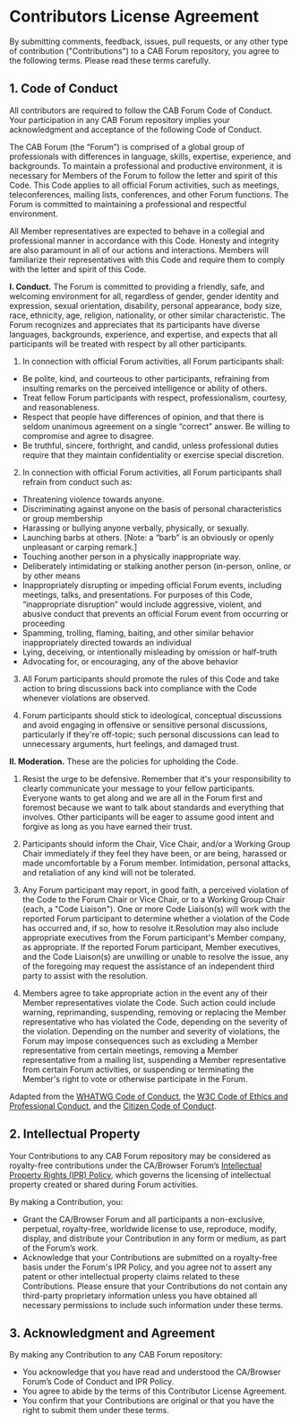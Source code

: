 # Contributors License Agreement
By submitting comments, feedback, issues, pull requests, or any other type of contribution ("Contributions") to a CAB Forum repository, you agree to the following terms. Please read these terms carefully.

## 1. Code of Conduct
All contributors are required to follow the CAB Forum Code of Conduct. Your participation in any CAB Forum repository implies your acknowledgment and acceptance of the following Code of Conduct. 

The CAB Forum (the “Forum”) is comprised of a global group of professionals with differences in language, skills, expertise, experience, and backgrounds. To maintain a professional and productive environment, it is necessary for Members of the Forum to follow the letter and spirit of this Code. This Code applies to all official Forum activities, such as meetings, teleconferences, mailing lists, conferences, and other Forum functions. The Forum is committed to maintaining a professional and respectful environment.

All Member representatives are expected to behave in a collegial and professional manner in accordance with this Code. Honesty and integrity are also paramount in all of our actions and interactions. Members will familiarize their representatives with this Code and require them to comply with the letter and spirit of this Code.

**I. Conduct.** The Forum is committed to providing a friendly, safe, and welcoming environment for all, regardless of gender, gender identity and expression, sexual orientation, disability, personal appearance, body size, race, ethnicity, age, religion, nationality, or other similar characteristic. The Forum recognizes and appreciates that its participants have diverse languages, backgrounds, experience, and expertise, and expects that all participants will be treated with respect by all other participants.

 1. In connection with official Forum activities, all Forum participants shall:
* Be polite, kind, and courteous to other participants, refraining from insulting remarks on the perceived intelligence or ability of others.
* Treat fellow Forum participants with respect, professionalism, courtesy, and reasonableness.
* Respect that people have differences of opinion, and that there is seldom unanimous agreement on a single “correct” answer. Be willing to compromise and agree to disagree.
* Be truthful, sincere, forthright, and candid, unless professional duties require that they maintain confidentiality or exercise special discretion.

 2. In connection with official Forum activities, all Forum participants shall refrain from conduct such as:
* Threatening violence towards anyone.
* Discriminating against anyone on the basis of personal characteristics or group membership
* Harassing or bullying anyone verbally, physically, or sexually.
* Launching barbs at others. [Note: a “barb” is an obviously or openly unpleasant or carping remark.]
* Touching another person in a physically inappropriate way.
* Deliberately intimidating or stalking another person (in-person, online, or by other means
* Inappropriately disrupting or impeding official Forum events, including meetings, talks, and presentations. For purposes of this Code, “inappropriate disruption” would include aggressive, violent, and abusive conduct that prevents an official Forum event from occurring or proceeding
* Spamming, trolling, flaming, baiting, and other similar behavior inappropriately directed towards an individual
* Lying, deceiving, or intentionally misleading by omission or half-truth
* Advocating for, or encouraging, any of the above behavior

 3. All Forum participants should promote the rules of this Code and take action to bring discussions back into compliance with the Code whenever violations are observed.

 4. Forum participants should stick to ideological, conceptual discussions and avoid engaging in offensive or sensitive personal discussions, particularly if they're off-topic; such personal discussions can lead to unnecessary arguments, hurt feelings, and damaged trust. 

**II. Moderation.** These are the policies for upholding the Code.

 1. Resist the urge to be defensive. Remember that it's your responsibility to clearly communicate your message to your fellow participants. Everyone wants to get along and we are all in the Forum first and foremost because we want to talk about standards and everything that involves. Other participants will be eager to assume good intent and forgive as long as you have earned their trust.

 2. Participants should inform the Chair, Vice Chair, and/or a Working Group Chair immediately if they feel they have been, or are being, harassed or made uncomfortable by a Forum member. Intimidation, personal attacks, and retaliation of any kind will not be tolerated. 

 3. Any Forum participant may report, in good faith, a perceived violation of the Code to the Forum Chair or Vice Chair, or to a Working Group Chair (each, a "Code Liaison"). One or more Code Liaison(s) will work with the reported Forum participant to determine whether a violation of the Code has occurred and, if so, how to resolve it.Resolution may also include appropriate executives from the Forum participant's Member company, as appropriate. If the reported Forum participant, Member executives, and the Code Liaison(s) are unwilling or unable to resolve the issue, any of the foregoing may request the assistance of an independent third party to assist with the resolution. 

 4. Members agree to take appropriate action in the event any of their Member representatives violate the Code. Such action could include warning, reprimanding, suspending, removing or replacing the Member representative who has violated the Code, depending on the severity of the violation. Depending on the number and severity of violations, the Forum may impose consequences such as excluding a Member representative from certain meetings, removing a Member representative from a mailing list, suspending a Member representative from certain Forum activities, or suspending or terminating the Member's right to vote or otherwise participate in the Forum.

Adapted from the [WHATWG Code of Conduct](https://wiki.whatwg.org/wiki/Code_of_Conduct), the [W3C Code of Ethics and Professional Conduct](https://www.w3c.org/Consortium/cepc/), and the [Citizen Code of Conduct](https://citizencodeofconduct.org).

## 2. Intellectual Property
Your Contributions to any CAB Forum repository may be considered as royalty-free contributions under the CA/Browser Forum’s [Intellectual Property Rights (IPR) Policy](https://cabforum.org/about/ipr-policy/), which governs the licensing of intellectual property created or shared during Forum activities.

By making a Contribution, you:
* Grant the CA/Browser Forum and all participants a non-exclusive, perpetual, royalty-free, worldwide license to use, reproduce, modify, display, and distribute your Contribution in any form or medium, as part of the Forum’s work.
* Acknowledge that your Contributions are submitted on a royalty-free basis under the Forum's IPR Policy, and you agree not to assert any patent or other intellectual property claims related to these Contributions.
Please ensure that your Contributions do not contain any third-party proprietary information unless you have obtained all necessary permissions to include such information under these terms.

## 3. Acknowledgment and Agreement
By making any Contribution to any CAB Forum repository:
* You acknowledge that you have read and understood the CA/Browser Forum’s Code of Conduct and IPR Policy.
* You agree to abide by the terms of this Contributor License Agreement.
* You confirm that your Contributions are original or that you have the right to submit them under these terms.
